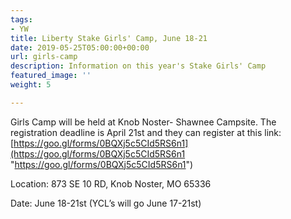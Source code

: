 ```yaml
---
tags:
- YW
title: Liberty Stake Girls' Camp, June 18-21
date: 2019-05-25T05:00:00+00:00
url: girls-camp
description: Information on this year's Stake Girls' Camp
featured_image: ''
weight: 5

---
```

Girls Camp will be held at Knob Noster- Shawnee Campsite. The registration deadline is April 21st and they can register at this link: [https://goo.gl/forms/0BQXj5c5CId5RS6n1](https://goo.gl/forms/0BQXj5c5CId5RS6n1 "https://goo.gl/forms/0BQXj5c5CId5RS6n1") 

Location: 873 SE 10 RD, Knob Noster, MO 65336

Date: June 18-21st (YCL’s will go June 17-21st)